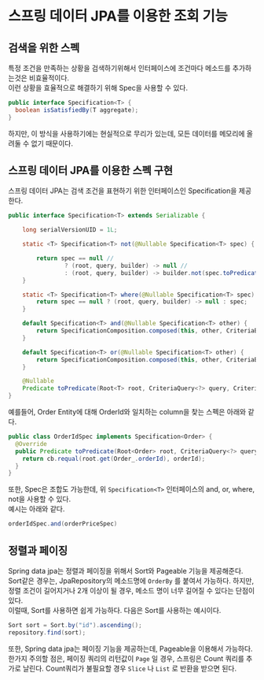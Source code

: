 # 스프링 데이터 JPA를 이용한 조회 기능

## 검색을 위한 스펙

특정 조건을 만족하는 상황을 검색하기위해서 인터페이스에 조건마다 메소드를 추가하는것은 비효율적이다.   
이런 상황을 효율적으로 해결하기 위해 Spec을 사용할 수 있다.   
``` java
public interface Specification<T> {
  boolean isSatisfiedBy(T aggregate);
}
```
하지만, 이 방식을 사용하기에는 현실적으로 무리가 있는데, 모든 데이터를 메모리에 올려둘 수 없기 때문이다.

## 스프링 데이터 JPA를 이용한 스펙 구현

스프링 데이터 JPA는 검색 조건을 표현하기 위한 인터페이스인 Specification을 제공한다.
``` java
public interface Specification<T> extends Serializable {

	long serialVersionUID = 1L;

	static <T> Specification<T> not(@Nullable Specification<T> spec) {

		return spec == null //
				? (root, query, builder) -> null //
				: (root, query, builder) -> builder.not(spec.toPredicate(root, query, builder));
	}

	static <T> Specification<T> where(@Nullable Specification<T> spec) {
		return spec == null ? (root, query, builder) -> null : spec;
	}

	default Specification<T> and(@Nullable Specification<T> other) {
		return SpecificationComposition.composed(this, other, CriteriaBuilder::and);
	}

	default Specification<T> or(@Nullable Specification<T> other) {
		return SpecificationComposition.composed(this, other, CriteriaBuilder::or);
	}

	@Nullable
	Predicate toPredicate(Root<T> root, CriteriaQuery<?> query, CriteriaBuilder criteriaBuilder);
}
```

예를들어, Order Entity에 대해 OrderId와 일치하는 column을 찾는 스펙은 아래와 같다.    
``` java
public class OrderIdSpec implements Specification<Order> {
  @Override
  public Predicate toPredicate(Root<Order> root, CriteriaQuery<?> query, CriteriaBuilder cb) {
    return cb.requal(root.get(Order_.orderId), orderId);
  }
}
```

또한, Spec은 조합도 가능한데, 위 `Specification<T>` 인터페이스의 and, or, where, not을 사용할 수 있다.   
예시는 아래와 같다.   
``` java
orderIdSpec.and(orderPriceSpec)
```

## 정렬과 페이징

Spring data jpa는 정렬과 페이징을 위해서 Sort와 Pageable 기능을 제공해준다.   
Sort같은 경우는, JpaRepository의 메소드명에 `OrderBy` 를 붙여서 가능하다. 하지만, 정렬 조건이 길어지거나 2개 이상이 될 경우, 메소드 명이 너무 길어질 수 있다는 단점이 있다.   
이럴때, Sort를 사용하면 쉽게 가능하다. 다음은 Sort를 사용하는 예시이다.   
``` java
Sort sort = Sort.by("id").ascending();
repository.find(sort);
```

또한, Spring data jpa는 페이징 기능을 제공하는데, Pageable을 이용해서 가능하다.   
한가지 주의할 점은, 페이징 쿼리의 리턴값이 `Page` 일 경우, 스프링은 Count 쿼리를 추가로 날린다. Count쿼리가 불필요할 경우 `Slice` 나 `List` 로 반환을 받으면 된다.

